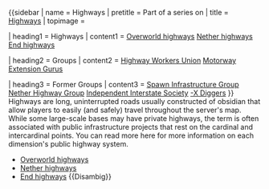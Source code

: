 {{sidebar
| name = Highways
| pretitle = Part of a series on
| title = [Highways](https://2b2t.miraheze.org/wiki/Highways)
| topimage =

| heading1 = Highways
| content1 = [Overworld highways](https://2b2t.miraheze.org/wiki/Overworld_highways) [Nether highways](https://2b2t.miraheze.org/wiki/Nether_highways) [End highways](https://2b2t.miraheze.org/wiki/End_highways)

| heading2 = Groups
| content2 = [Highway Workers Union](https://2b2t.miraheze.org/wiki/Highway_Workers_Union) [Motorway Extension Gurus](https://2b2t.miraheze.org/wiki/Motorway_Extension_Gurus)

| heading3 = Former Groups
| content3 = [Spawn Infrastructure Group](https://2b2t.miraheze.org/wiki/Spawn_Infrastructure_Group) [Nether Highway Group](https://2b2t.miraheze.org/wiki/Nether_Highway_Group) [Independent Interstate Society](https://2b2t.miraheze.org/wiki/Independent_Interstate_Society) [-X Diggers](https://2b2t.miraheze.org/wiki/-X_Diggers)
}}
Highways are long, uninterrupted roads usually constructed of obsidian that allow players to easily (and safely) travel throughout the server's map. While some large-scale bases may have private highways, the term is often associated with public infrastructure projects that rest on the cardinal and intercardinal points. You can read more here for more information on each dimension's public highway system.
* [Overworld highways](https://2b2t.miraheze.org/wiki/Overworld_highways)
* [Nether highways](https://2b2t.miraheze.org/wiki/Nether_highways)
* [End highways](https://2b2t.miraheze.org/wiki/End_highways)
{{Disambig}}